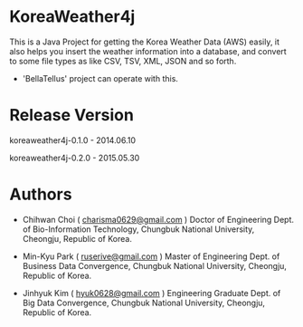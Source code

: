# KoreaWeather4j
This is a Java Project for getting the Korea Weather Data (AWS) easily, it also helps you insert the weather information into a database, and convert to some file types as like CSV, TSV, XML, JSON and so forth.
- 'BellaTellus' project can operate with this.


# Release Version
koreaweather4j-0.1.0 - 2014.06.10

koreaweather4j-0.2.0 - 2015.05.30


# Authors
- Chihwan Choi ( charisma0629@gmail.com )
Doctor of Engineering
Dept. of Bio-Information Technology, Chungbuk National University, Cheongju, Republic of Korea.


- Min-Kyu Park ( ruserive@gmail.com )
Master of Engineering
Dept. of Business Data Convergence, Chungbuk National University, Cheongju, Republic of Korea.


- Jinhyuk Kim ( hyuk0628@gmail.com )
Engineering Graduate
Dept. of Big Data Convergence, Chungbuk National University, Cheongju, Republic of Korea.
